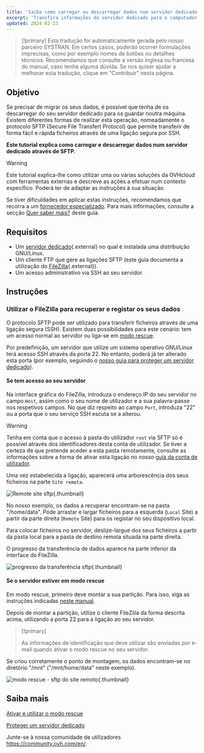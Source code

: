 ```yaml
---
title: 'Saiba como carregar ou descarregar dados num servidor dedicado através de SFTP'
excerpt: 'Transfira informações do servidor dedicado para o computador pessoal, e vice-versa'
updated: 2024-02-23
---
```


> [!primary]
> Esta tradução foi automaticamente gerada pelo nosso parceiro SYSTRAN. Em certos casos, poderão ocorrer formulações imprecisas, como por exemplo nomes de botões ou detalhes técnicos. Recomendamos que consulte a versão inglesa ou francesa do manual, caso tenha alguma dúvida. Se nos quiser ajudar a melhorar esta tradução, clique em "Contribuir" nesta página.
>

## Objetivo

Se precisar de migrar os seus dados, é possível que tenha de os descarregar do seu servidor dedicado para os guardar noutra máquina. Existem diferentes formas de realizar esta operação, nomeadamente o protocolo SFTP (Secure File Transfert Protocol) que permite transferir de forma fácil e rápida ficheiros através de uma ligação segura por SSH.

**Este tutorial explica como carregar e descarregar dados num servidor dedicado através de SFTP.**

> [!warning]
>Este tutorial explica-lhe como utilizar uma ou várias soluções da OVHcloud com ferramentas externas e descreve as ações a efetuar num contexto específico. Poderá ter de adaptar as instruções à sua situação.
>
>Se tiver dificuldades em aplicar estas instruções, recomendamos que recorra a um [fornecedor especializado](https://partner.ovhcloud.com/pt/directory/). Para mais informações, consulte a secção [Quer saber mais?](comment-deposer-ou-recuperer-des-donnees-sur-un-serveur-dedie-via-sftp_#gofurther.) deste guia.
>

## Requisitos

- Um [servidor dedicado](https://www.ovhcloud.com/pt/bare-metal/){.external} no qual é instalada uma distribuição GNU/Linux.
- Um cliente FTP que gere as ligações SFTP (este guia documenta a utilização do [FileZilla](https://filezilla-project.org/){.external}).
- Um acesso administrativo via SSH ao seu servidor.

## Instruções

### Utilizar o FileZilla para recuperar e registar os seus dados

O protocolo SFTP pode ser utilizado para transferir ficheiros através de uma ligação segura (SSH). Existem duas possibilidades para este cenário: tem um acesso normal ao servidor ou liga-se em [modo rescue](rescue_mode1.).

Por predefinição, um servidor que utilize um sistema operativo GNU/Linux terá acesso SSH através da porta 22. No entanto, poderá já ter alterado esta porta (por exemplo, seguindo o [nosso guia para proteger um servidor dedicado](securing-a-dedicated-server1.)).

#### **Se tem acesso ao seu servidor**

Na interface gráfica do FileZilla, introduza o endereço IP do seu servidor no campo `Host`, assim como o seu nome de utilizador e a sua palavra-passe nos respetivos campos. No que diz respeito ao campo `Port`, introduza "22" ou a porta que o seu serviço SSH escuta se a alterou.

> [!warning]
> Tenha em conta que o acesso à pasta do utilizador `root` via SFTP só é possível através dos identificadores desta conta de utilizador. Se tiver a certeza de que pretende aceder a esta pasta remotamente, consulte as informações sobre a forma de ativar esta ligação no nosso [guia da conta de utilizador](changing_root_password_linux_ds1.).
>

Uma vez estabelecida a ligação, aparecerá uma arborescência dos seus ficheiros na parte `Site remota`.

![Remote site sftp](sftp_sd_01.png){.thumbnail}

No nosso exemplo, os dados a recuperar encontram-se na pasta "/home/data". Pode arrastar e largar ficheiros para a esquerda (`Local` Site) a partir da parte direita (`Remote` Site) para os registar no seu dispositivo local.

Para colocar ficheiros no servidor, deslize-largue dos seus ficheiros a partir da pasta local para a pasta de destino remota situada na parte direita.

O progresso da transferência de dados aparece na parte inferior da interface do FileZilla.

![progresso da transferência sftp](sftp_sd_02.png){.thumbnail}

#### **Se o servidor estiver em modo rescue**

Em modo rescue, primeiro deve montar a sua partição. Para isso, siga as instruções indicadas [neste manual](rescue_mode1.).

Depois de montar a partição, utilize o cliente FileZilla da forma descrita acima, utilizando a porta 22 para a ligação ao seu servidor.

> [!primary]
>
> As informações de identificação que deve utilizar são enviadas por e-mail quando ativar o modo rescue no seu servidor.
>

Se criou corretamente o ponto de montagem, os dados encontram-se no diretório "/mnt" ("/mnt/home/data" neste exemplo).

![modo rescue - sftp do site remoto](sftp_sd_03.png){.thumbnail}

## Saiba mais

[Ativar e utilizar o modo rescue](rescue_mode1.)

[Proteger um servidor dedicado](securing-a-dedicated-server1.)

Junte-se à nossa comunidade de utilizadores <https://community.ovh.com/en/>.
